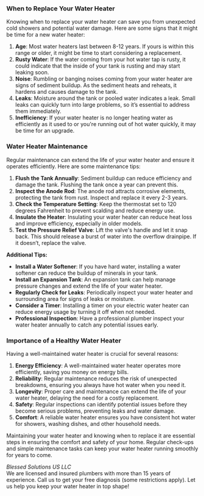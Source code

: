 ### When to Replace Your Water Heater

Knowing when to replace your water heater can save you from unexpected cold showers and potential water damage. Here are some signs that it might be time for a new water heater:

1.  **Age**: Most water heaters last between 8-12 years. If yours is within this range or older, it might be time to start considering a replacement.
2.  **Rusty Water**: If the water coming from your hot water tap is rusty, it could indicate that the inside of your tank is rusting and may start leaking soon.
3.  **Noise**: Rumbling or banging noises coming from your water heater are signs of sediment buildup. As the sediment heats and reheats, it hardens and causes damage to the tank.
4.  **Leaks**: Moisture around the tank or pooled water indicates a leak. Small leaks can quickly turn into large problems, so it’s essential to address them immediately.
5.  **Inefficiency**: If your water heater is no longer heating water as efficiently as it used to or you're running out of hot water quickly, it may be time for an upgrade.

### Water Heater Maintenance

Regular maintenance can extend the life of your water heater and ensure it operates efficiently. Here are some maintenance tips:

1.  **Flush the Tank Annually**: Sediment buildup can reduce efficiency and damage the tank. Flushing the tank once a year can prevent this.
2.  **Inspect the Anode Rod**: The anode rod attracts corrosive elements, protecting the tank from rust. Inspect and replace it every 2-3 years.
3.  **Check the Temperature Setting**: Keep the thermostat set to 120 degrees Fahrenheit to prevent scalding and reduce energy use.
4.  **Insulate the Heater**: Insulating your water heater can reduce heat loss and improve efficiency, especially in older models.
5.  **Test the Pressure Relief Valve**: Lift the valve's handle and let it snap back. This should release a burst of water into the overflow drainpipe. If it doesn’t, replace the valve.

**Additional Tips:**

*   **Install a Water Softener**: If you have hard water, installing a water softener can reduce the buildup of minerals in your tank.
*   **Install an Expansion Tank**: An expansion tank can help manage pressure changes and extend the life of your water heater.
*   **Regularly Check for Leaks**: Periodically inspect your water heater and surrounding area for signs of leaks or moisture.
*   **Consider a Timer**: Installing a timer on your electric water heater can reduce energy usage by turning it off when not needed.
*   **Professional Inspection**: Have a professional plumber inspect your water heater annually to catch any potential issues early.

### Importance of a Healthy Water Heater

Having a well-maintained water heater is crucial for several reasons:

1.  **Energy Efficiency**: A well-maintained water heater operates more efficiently, saving you money on energy bills.
2.  **Reliability**: Regular maintenance reduces the risk of unexpected breakdowns, ensuring you always have hot water when you need it.
3.  **Longevity**: Proper care and maintenance can extend the life of your water heater, delaying the need for a costly replacement.
4.  **Safety**: Regular inspections can identify potential issues before they become serious problems, preventing leaks and water damage.
5.  **Comfort**: A reliable water heater ensures you have consistent hot water for showers, washing dishes, and other household needs.

Maintaining your water heater and knowing when to replace it are essential steps in ensuring the comfort and safety of your home. Regular check-ups and simple maintenance tasks can keep your water heater running smoothly for years to come.

*Blessed Solutions US LLC*  
We are licensed and insured plumbers with more than 15 years of experience. Call us to get your free diagnosis (some restrictions apply). Let us help you keep your water heater in top shape!